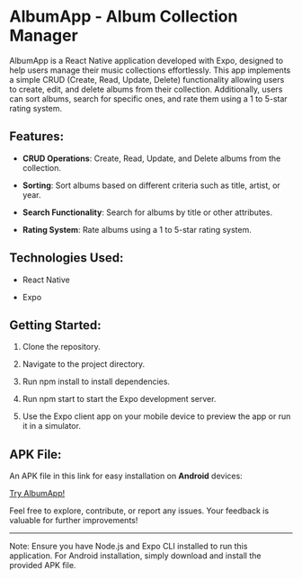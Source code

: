 # AlbumApp - Album Collection Manager

AlbumApp is a React Native application developed with Expo, designed to help users manage their music collections effortlessly. This app implements a simple CRUD (Create, Read, Update, Delete) functionality allowing users to create, edit, and delete albums from their collection. Additionally, users can sort albums, search for specific ones, and rate them using a 1 to 5-star rating system.

## Features:

- **CRUD Operations**: Create, Read, Update, and Delete albums from the collection.

- **Sorting**: Sort albums based on different criteria such as title, artist, or year.

- **Search Functionality**: Search for albums by title or other attributes.

- **Rating System**: Rate albums using a 1 to 5-star rating system.

## Technologies Used:

- React Native

- Expo

## Getting Started:

1. Clone the repository.

2. Navigate to the project directory.

3. Run npm install to install dependencies.

4. Run npm start to start the Expo development server.

5. Use the Expo client app on your mobile device to preview the app or run it in a simulator.

## APK File:

An APK file in this link for easy installation on **Android** devices:

[Try AlbumApp!](https://expo.dev/artifacts/eas/md2JdGZqFpwoV4fhDPdf9f.apk)

Feel free to explore, contribute, or report any issues. Your feedback is valuable for further improvements!

---

Note: Ensure you have Node.js and Expo CLI installed to run this application. For Android installation, simply download and install the provided APK file.